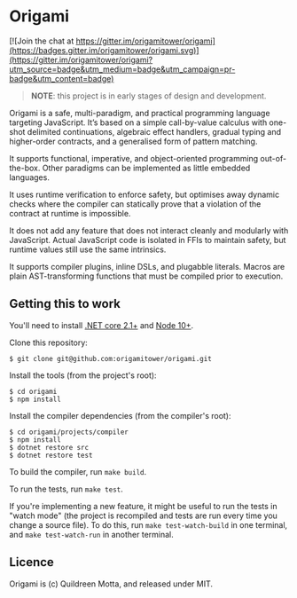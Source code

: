 # Origami

[![Join the chat at https://gitter.im/origamitower/origami](https://badges.gitter.im/origamitower/origami.svg)](https://gitter.im/origamitower/origami?utm_source=badge&utm_medium=badge&utm_campaign=pr-badge&utm_content=badge)

> **NOTE**: this project is in early stages of design and development.

Origami is a safe, multi-paradigm, and practical programming language targeting JavaScript. It’s based on a simple call-by-value calculus with one-shot delimited continuations, algebraic effect handlers, gradual typing and higher-order contracts, and a generalised form of pattern matching.

It supports functional, imperative, and object-oriented programming out-of-the-box. Other paradigms can be implemented as little embedded languages.

It uses runtime verification to enforce safety, but optimises away dynamic checks where the compiler can statically prove that a violation of the contract at runtime is impossible.

It does not add any feature that does not interact cleanly and modularly with JavaScript. Actual JavaScript code is isolated in FFIs to maintain safety, but runtime values still use the same intrinsics.

It supports compiler plugins, inline DSLs, and plugabble literals. Macros are plain AST-transforming functions that must be compiled prior to execution.

## Getting this to work

You'll need to install [.NET core 2.1+](https://dotnet.microsoft.com/download) and [Node 10+](https://nodejs.org/en/).

Clone this repository:

    $ git clone git@github.com:origamitower/origami.git

Install the tools (from the project's root):

    $ cd origami
    $ npm install

Install the compiler dependencies (from the compiler's root):

    $ cd origami/projects/compiler
    $ npm install
    $ dotnet restore src
    $ dotnet restore test

To build the compiler, run `make build`.

To run the tests, run `make test`.

If you're implementing a new feature, it might be useful to run the tests in "watch mode" (the project is recompiled and tests are run every time you change a source file). To do this, run `make test-watch-build` in one terminal, and `make test-watch-run` in another terminal.

## Licence

Origami is (c) Quildreen Motta, and released under MIT.
